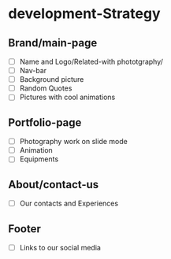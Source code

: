 # development-Strategy

## Brand/main-page

- [ ] Name and Logo/Related-with phototgraphy/
- [ ] Nav-bar
- [ ] Background picture
- [ ] Random Quotes
- [ ] Pictures with cool animations

## Portfolio-page

- [ ] Photography work on slide mode 
- [ ] Animation
- [ ] Equipments

## About/contact-us

-[ ] Our contacts and Experiences

## Footer

- [ ] Links to our social media
